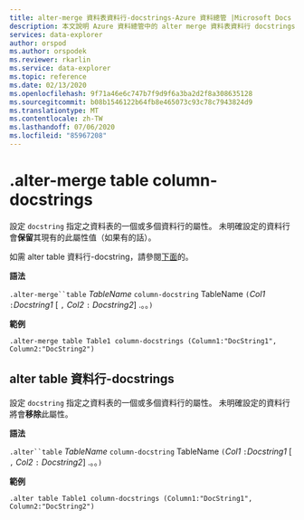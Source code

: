 ```yaml
---
title: alter-merge 資料表資料行-docstrings-Azure 資料總管 |Microsoft Docs
description: 本文說明 Azure 資料總管中的 alter merge 資料表資料行 docstrings。
services: data-explorer
author: orspod
ms.author: orspodek
ms.reviewer: rkarlin
ms.service: data-explorer
ms.topic: reference
ms.date: 02/13/2020
ms.openlocfilehash: 9f71a46e6c747b7f9d9f6a3ba2d2f8a308635128
ms.sourcegitcommit: b08b1546122b64fb8e465073c93c78c7943824d9
ms.translationtype: MT
ms.contentlocale: zh-TW
ms.lasthandoff: 07/06/2020
ms.locfileid: "85967208"
---
```

# <a name="alter-merge-table-column-docstrings"></a>.alter-merge table column-docstrings

設定 `docstring` 指定之資料表的一個或多個資料行的屬性。 未明確設定的資料行會**保留**其現有的此屬性值（如果有的話）。

如需 alter table 資料行-docstring，請參閱[下面](#alter-table-column-docstrings)的。

**語法**

`.alter-merge``table` *TableName* `column-docstring` TableName `(`*Col1* `:`*Docstring1* [ `,` *Col2* `:` *Docstring2*] .。。`)`

**範例** 

```kusto
.alter-merge table Table1 column-docstrings (Column1:"DocString1", Column2:"DocString2")
```

## <a name="alter-table-column-docstrings"></a>alter table 資料行-docstrings

設定 `docstring` 指定之資料表的一個或多個資料行的屬性。 未明確設定的資料行將會**移除**此屬性。

**語法**

`.alter``table` *TableName* `column-docstring` TableName `(`*Col1* `:`*Docstring1* [ `,` *Col2* `:` *Docstring2*] .。。`)`

**範例** 

```kusto
.alter table Table1 column-docstrings (Column1:"DocString1", Column2:"DocString2")
```
